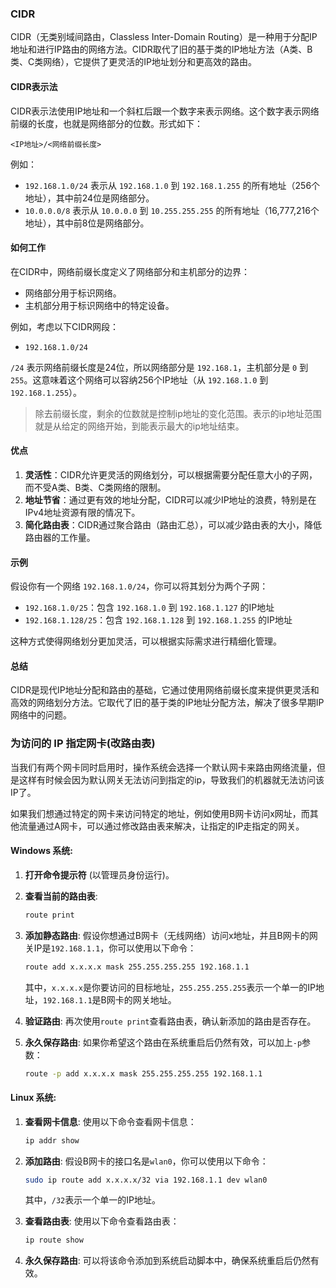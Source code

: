 ### CIDR

CIDR（无类别域间路由，Classless Inter-Domain Routing）是一种用于分配IP地址和进行IP路由的网络方法。CIDR取代了旧的基于类的IP地址方法（A类、B类、C类网络），它提供了更灵活的IP地址划分和更高效的路由。

#### CIDR表示法

CIDR表示法使用IP地址和一个斜杠后跟一个数字来表示网络。这个数字表示网络前缀的长度，也就是网络部分的位数。形式如下：

```
<IP地址>/<网络前缀长度>
```

例如：

- `192.168.1.0/24` 表示从 `192.168.1.0` 到 `192.168.1.255` 的所有地址（256个地址），其中前24位是网络部分。
- `10.0.0.0/8` 表示从 `10.0.0.0` 到 `10.255.255.255` 的所有地址（16,777,216个地址），其中前8位是网络部分。

#### 如何工作

在CIDR中，网络前缀长度定义了网络部分和主机部分的边界：

- 网络部分用于标识网络。
- 主机部分用于标识网络中的特定设备。

例如，考虑以下CIDR网段：

- `192.168.1.0/24`

`/24` 表示网络前缀长度是24位，所以网络部分是 `192.168.1`，主机部分是 `0` 到 `255`。这意味着这个网络可以容纳256个IP地址（从 `192.168.1.0` 到 `192.168.1.255`）。

> 除去前缀长度，剩余的位数就是控制ip地址的变化范围。表示的ip地址范围就是从给定的网络开始，到能表示最大的ip地址结束。

#### 优点

1. **灵活性**：CIDR允许更灵活的网络划分，可以根据需要分配任意大小的子网，而不受A类、B类、C类网络的限制。
2. **地址节省**：通过更有效的地址分配，CIDR可以减少IP地址的浪费，特别是在IPv4地址资源有限的情况下。
3. **简化路由表**：CIDR通过聚合路由（路由汇总），可以减少路由表的大小，降低路由器的工作量。

#### 示例

假设你有一个网络 `192.168.1.0/24`，你可以将其划分为两个子网：

- `192.168.1.0/25`：包含 `192.168.1.0` 到 `192.168.1.127` 的IP地址
- `192.168.1.128/25`：包含 `192.168.1.128` 到 `192.168.1.255` 的IP地址

这种方式使得网络划分更加灵活，可以根据实际需求进行精细化管理。

#### 总结

CIDR是现代IP地址分配和路由的基础，它通过使用网络前缀长度来提供更灵活和高效的网络划分方法。它取代了旧的基于类的IP地址分配方法，解决了很多早期IP网络中的问题。



### 为访问的 IP 指定网卡(改路由表)

当我们有两个网卡同时启用时，操作系统会选择一个默认网卡来路由网络流量，但是这样有时候会因为默认网关无法访问到指定的ip，导致我们的机器就无法访问该IP了。

如果我们想通过特定的网卡来访问特定的地址，例如使用B网卡访问x网址，而其他流量通过A网卡，可以通过修改路由表来解决，让指定的IP走指定的网关。

#### **Windows 系统**:

1. **打开命令提示符** (以管理员身份运行)。

2. **查看当前的路由表**:

   ```bash
   route print
   ```

3. **添加静态路由**: 假设你想通过B网卡（无线网络）访问x地址，并且B网卡的网关IP是`192.168.1.1`，你可以使用以下命令：

   ```bash
   route add x.x.x.x mask 255.255.255.255 192.168.1.1
   ```

   其中，`x.x.x.x`是你要访问的目标地址，`255.255.255.255`表示一个单一的IP地址，`192.168.1.1`是B网卡的网关地址。

4. **验证路由**: 再次使用`route print`查看路由表，确认新添加的路由是否存在。

5. **永久保存路由**: 如果你希望这个路由在系统重启后仍然有效，可以加上`-p`参数：

   ```bash
   route -p add x.x.x.x mask 255.255.255.255 192.168.1.1
   ```

#### **Linux 系统**:

1. **查看网卡信息**: 使用以下命令查看网卡信息：

   ```bash
   ip addr show
   ```

2. **添加路由**: 假设B网卡的接口名是`wlan0`，你可以使用以下命令：

   ```bash
   sudo ip route add x.x.x.x/32 via 192.168.1.1 dev wlan0
   ```

   其中，`/32`表示一个单一的IP地址。

3. **查看路由表**: 使用以下命令查看路由表：

   ```bash
   ip route show
   ```

4. **永久保存路由**: 可以将该命令添加到系统启动脚本中，确保系统重启后仍然有效。
